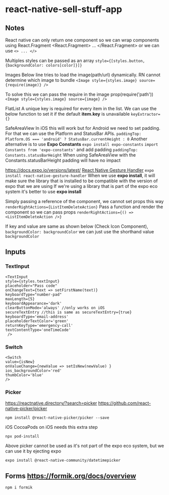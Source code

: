 # react-native-sell-stuff-app

## Notes

React native can only return one component so we can wrap components using React.Fragment
    <React.Fragment>
        ...
    </React.Fragment>
or we can use `<> ... </>`

Multiples styles can be passed as an array
`style={[styles.button, {backgroundColor: colors[color]}]}`

Images
Below line tries to load the image(path/url) dynamically. RN cannot determine which image to bundle
`<Image style={styles.image} source={require(image)} />`

To solve this we can pass the require in the image prop(require('path'))
`<Image style={styles.image} source={image} />`

FlatList
A unique key is required for every item in the list. We can use the below function to set it if the default **item.key** is unavailable
`keyExtractor={}`

SafeAreaView
In iOS this will work but for Android we need to set padding. For that we can use the Platform and StatusBar APIs.
`paddingTop: Platform.OS === 'android' ? StatusBar.currentHeight : 0`
Another alternative is to use **Expo Constants**
`expo install expo-constants`
`import Constants from 'expo-constants'`
and add padding
`paddingTop: Constants.statusBarHeight`
When using SafeAreaView with the Constants.statusBarHeight padding will have no impact

<https://docs.expo.io/versions/latest/>
[React Native Gesture Handler](https://docs.swmansion.com/react-native-gesture-handler/)
`expo install react-native-gesture-handler`
When we use **expo install**, it will make sure the library that is installed to be compatible with the version of expo that we are using
If we're using a library that is part of the expo eco system it's better to use **expo install**

Simply passing a reference of the component, we cannot set props this way
`renderRightActions={ListItemDeleteAction}`
Pass a function and render the component so we can pass props
`renderRightActions={() => <ListItemDeleteAction />}`

If key and value are same as shown below (Check Icon Component),
`backgroundColor: backgroundColor`
we can just use the shorthand value
`backgroundColor`

## Inputs

### TextInput

    <TextInput
    style={styles.textInput}
    placeholder="Pass code"
    onChangeText={text => setFirstName(text)}
    keyboardType="number-pad"
    maxLength={5}
    keyboardAppearance='dark'
    clearButtonMode='always' //only works on iOS
    secureTextEntry //this is same as secureTextEntry={true}
    keyboardType='email-address' 
    placeholderTextColor='green' 
    returnKeyType='emergency-call' 
    textContentType='oneTimeCode'
     />

### Switch

    <Switch 
    value={isNew} 
    onValueChange={newValue => setIsNew(newValue) } 
    ios_backgroundColor='red' 
    thumbColor='blue' 
    />

### Picker

<https://reactnative.directory/?search=picker>
<https://github.com/react-native-picker/picker>

`npm install @react-native-picker/picker --save`

iOS
CocoaPods on iOS needs this extra step

`npx pod-install`

Above picker cannot be used as it's not part of the expo eco system, but we can use it by ejecting expo

`expo install @react-native-community/datetimepicker`

## Forms <https://formik.org/docs/overview>

`npm i formik`
